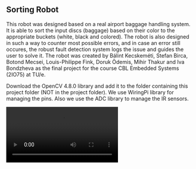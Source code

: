 ## Sorting Robot

 This robot was designed based on a real airport baggage handling system. It is able to sort the input discs (baggage) based on their color to the appropriate buckets (white, black and colored). The robot is also designed in such a way to counter most possible errors, and in case an error still occures, the robust fault detection system logs the issue and guides the user to solve it. The robot was created by Bálint Kecskeméti, Stefan Birca, Botond Mecsei, Louis-Philippe Fink, Doruk Ödemis, Mihir Thakur and Iva Bondzheva as the final project for the course CBL Embedded Systems (2IO75) at TU/e.

Download the OpenCV 4.8.0 library and add it to the folder containing this project folder (NOT in the project folder).
We use WiringPi library for managing the pins. Also we use the ADC library to manage the IR sensors.

![Robot video](RoboterScaled.MOV)